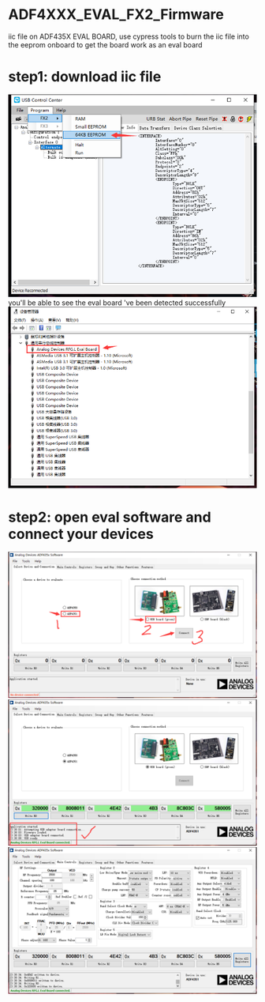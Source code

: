 # ADF4XXX_EVAL_FX2_Firmware
iic file on ADF435X EVAL BOARD, use cypress tools to burn the iic file into the eeprom onboard to get the board work as an eval board  
# step1: download iic file 
![](https://github.com/TerayTech/ADF4XXX_EVAL_FX2_Firmware/blob/main/img/a.png) 
you'll be able to see the eval board 've been detected successfully 
![](https://github.com/TerayTech/ADF4XXX_EVAL_FX2_Firmware/blob/main/img/b.png) 
# step2: open eval software and connect your devices 
![](https://github.com/TerayTech/ADF4XXX_EVAL_FX2_Firmware/blob/main/img/c.png) 
![](https://github.com/TerayTech/ADF4XXX_EVAL_FX2_Firmware/blob/main/img/d.png) 
![](https://github.com/TerayTech/ADF4XXX_EVAL_FX2_Firmware/blob/main/img/e.png) 
